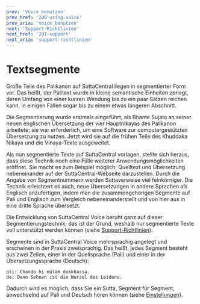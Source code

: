 ```yaml
---
prev: 'Voice benutzen'
prev_href: '200-using-voice'
prev_aria: 'voice benutzen'
next: 'Support-Richtlinien'
next_href: '201-support'
next_aria: 'support-richtlinien'
---
```

# Textsegmente
Große Teile des Palikanon auf SuttaCentral liegen in segmentierter Form vor. Das heißt, der Palitext wurde in kleine semantische Einheiten zerlegt, deren Umfang von einer kurzen Wendung bis zu ein paar Sätzen reichen kann, in einigen Fällen sogar bis zu einem etwas längeren Abschnitt.

Die Segmentierung wurde erstmals eingeführt, als Bhante Sujato an seiner neuen englischen Übersetzung der vier Hauptnikayas des Palikanon arbeitete; sie war erforderlich, um eine Software zur computergestützten Übersetzung zu nutzen. Jetzt wird sie auf die frühen Teile des Khuddaka Nikaya und die Vinaya-Texte ausgeweitet.

Als nun segmentierte Texte auf SuttaCentral vorlagen, stellte sich heraus, dass diese Technik noch eine Fülle weiterer Anwendungsmöglichkeiten eröffnet. Sie macht es zum Beispiel möglich, Quelltext und Übersetzung nebeneinander auf der SuttaCentral-Webseite darzustellen. Durch die Angabe von Segmentnummern werden Suttaverweise viel feinkörniger. Die Technik erleichtert es auch, neue Übersetzungen in andere Sprachen als Englisch anzufertigen, indem man die zusammengehörigen Segmente auf Pali und Englisch zum Vergleich nebeneinanderstellt und von hier aus in eine dritte Sprache übersetzt.

Die Entwicklung von SuttaCentral Voice beruht ganz auf dieser Segmentierungstechnik; das ist der Grund, weshalb nur segmentierte Texte voll unterstützt werden können (siehe [Support-Richtlinien](https://sc-voice.github.io/dhammaregen/docs/voice/support)).

Segmente sind in SuttaCentral Voice mehrsprachig angelegt und erscheinen in der Praxis zweisprachig. Das heißt, jedes Segment besteht aus zwei Zeilen, einer in der Quellsprache (Pali) und einer in der Übersetzungssprache (Deutsch):

```
pli: Chando hi mūlaṁ dukkhassa.
de: Denn Sehnen ist die Wurzel des Leidens.
```
Dadurch wird es möglich, dass Sie ein Sutta, Segment für Segment, abwechselnd auf Pali und Deutsch hören können (siehe [Einstellungen](https://sc-voice.github.io/dhammaregen/docs/voice/einstellungen)).
